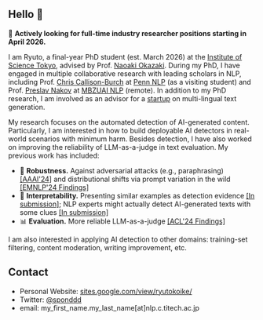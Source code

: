## Hello 👋
📢 **Actively looking for full-time industry researcher positions starting in April 2026.**

I am Ryuto, a final-year PhD student (est. March 2026) at the [Institute of Science Tokyo](https://www.isct.ac.jp/en), advised by Prof. [Naoaki Okazaki](https://www.chokkan.org/index.en.html).
During my PhD, I have engaged in multiple collaborative research with leading scholars in NLP, including Prof. [Chris Callison-Burch](https://www.cis.upenn.edu/~ccb/) at [Penn NLP](https://nlp.cis.upenn.edu/) (as a visiting student) and Prof. [Preslav Nakov](https://mbzuai.ac.ae/study/faculty/preslav-nakov/) at [MBZUAI NLP](https://mbzuai.ac.ae/research-department/natural-language-processing-department/) (remote). In addition to my PhD research, I am involved as an advisor for a [startup](https://3keigo.com/) on multi-lingual text generation.

My research focuses on the automated detection of AI-generated content. Particularly, I am interested in how to build deployable AI detectors in real-world scenarios with minimum harm. Besides detection, I have also worked on improving the reliability of LLM-as-a-judge in text evaluation. My previous work has included:

- 💪 **Robustness.** Against adversarial attacks (e.g., paraphrasing) [[AAAI'24]](https://arxiv.org/pdf/2307.11729) and distributional shifts via prompt variation in the wild [[EMNLP'24 Findings]](https://arxiv.org/pdf/2311.08369)
- 👀 **Interpretability.** Presenting similar examples as detection evidence [[In submission]](https://www.arxiv.org/pdf/2502.11336); NLP experts might actually detect AI-generated texts with some clues [[In submission]](https://arxiv.org/pdf/2502.11614)
- 📊 **Evaluation.** More reliable LLM-as-a-judge [[ACL'24 Findings]](https://arxiv.org/pdf/2402.15987)

I am also interested in applying AI detection to other domains: training-set filtering, content moderation, writing improvement, etc.

## Contact
- Personal Website: [sites.google.com/view/ryutokoike/](https://sites.google.com/view/ryutokoike/)
- Twitter: [@sponddd](https://x.com/sponddd)
- email: my_first_name.my_last_name[at]nlp.c.titech.ac.jp
